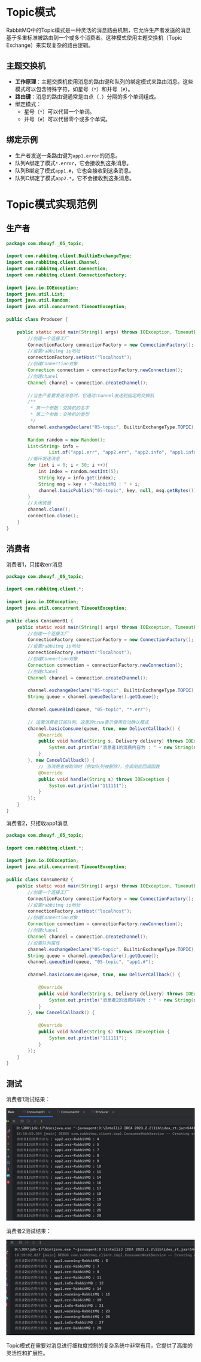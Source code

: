 # Topic模式

RabbitMQ中的Topic模式是一种灵活的消息路由机制，它允许生产者发送的消息基于多重标准被路由到一个或多个消费者。这种模式使用主题交换机（Topic Exchange）来实现复杂的路由逻辑。

## 主题交换机

- **工作原理**：主题交换机使用消息的路由键和队列的绑定模式来路由消息。这些模式可以包含特殊字符，如星号（`*`）和井号（`#`）。
- **路由键**：消息的路由键通常是由点（`.`）分隔的多个单词组成。
- 绑定模式：
  - 星号（`*`）可以代替一个单词。
  - 井号（`#`）可以代替零个或多个单词。

## 绑定示例

- 生产者发送一条路由键为`app1.error`的消息。
- 队列A绑定了模式`*.error`，它会接收到这条消息。
- 队列B绑定了模式`app1.#`，它也会接收到这条消息。
- 队列C绑定了模式`app2.*`，它不会接收到这条消息。

# Topic模式实现范例

## 生产者

```java
package com.zhouyf._05_topic;

import com.rabbitmq.client.BuiltinExchangeType;
import com.rabbitmq.client.Channel;
import com.rabbitmq.client.Connection;
import com.rabbitmq.client.ConnectionFactory;

import java.io.IOException;
import java.util.List;
import java.util.Random;
import java.util.concurrent.TimeoutException;

public class Producer {

    public static void main(String[] args) throws IOException, TimeoutException {
        //创建一个连接工厂
        ConnectionFactory connectionFactory = new ConnectionFactory();
        //设置rabbitmq ip地址
        connectionFactory.setHost("localhost");
        //创建Connection对象
        Connection connection = connectionFactory.newConnection();
        //创建chanel
        Channel channel = connection.createChannel();

        //当生产者要发送消息时，它通过channel发送到指定的交换机
        /**
         * 第一个参数：交换机的名字
         * 第二个参数：交换机的类型
         */
        channel.exchangeDeclare("05-topic", BuiltinExchangeType.TOPIC);

        Random random = new Random();
        List<String> info =
                List.of("app1.err", "app2.err", "app2.info", "app1.info", "app1.warning");
        //循环发送消息
        for (int i = 0; i < 30; i ++){
            int index = random.nextInt(5);
            String key = info.get(index);
            String msg = key + "-RabbitMQ : " + i;
            channel.basicPublish("05-topic", key, null, msg.getBytes());
        }
        //关闭资源
        channel.close();
        connection.close();
    }
}
```

## 消费者

消费者1，只接收err消息

```java
package com.zhouyf._05_topic;

import com.rabbitmq.client.*;

import java.io.IOException;
import java.util.concurrent.TimeoutException;

public class Consumer01 {
    public static void main(String[] args) throws IOException, TimeoutException {
        //创建一个连接工厂
        ConnectionFactory connectionFactory = new ConnectionFactory();
        //设置rabbitmq ip地址
        connectionFactory.setHost("localhost");
        //创建Connection对象
        Connection connection = connectionFactory.newConnection();
        //创建chanel
        Channel channel = connection.createChannel();
        
        channel.exchangeDeclare("05-topic", BuiltinExchangeType.TOPIC);
        String queue = channel.queueDeclare().getQueue();
        
        channel.queueBind(queue, "05-topic", "*.err");

        // 设置消费者订阅队列。这里的true表示使用自动确认模式
        channel.basicConsume(queue, true, new DeliverCallback() {
            @Override
            public void handle(String s, Delivery delivery) throws IOException {
                System.out.println("消息者1的消费内容为 : " + new String(delivery.getBody()));
            }
        }, new CancelCallback() {
            // 当消费者被取消时（例如队列被删除），会调用此回调函数
            @Override
            public void handle(String s) throws IOException {
                System.out.println("111111");
            }
        });
    }
}
```

消费者2，只接收app1消息

```java
package com.zhouyf._05_topic;

import com.rabbitmq.client.*;

import java.io.IOException;
import java.util.concurrent.TimeoutException;

public class Consumer02 {
    public static void main(String[] args) throws IOException, TimeoutException {
        //创建一个连接工厂
        ConnectionFactory connectionFactory = new ConnectionFactory();
        //设置rabbitmq ip地址
        connectionFactory.setHost("localhost");
        //创建Connection对象
        Connection connection = connectionFactory.newConnection();
        //创建chanel
        Channel channel = connection.createChannel();
        //设置队列属性
        channel.exchangeDeclare("05-topic", BuiltinExchangeType.TOPIC);
        String queue = channel.queueDeclare().getQueue();
        channel.queueBind(queue, "05-topic", "app1.#");

        channel.basicConsume(queue, true, new DeliverCallback() {

            @Override
            public void handle(String s, Delivery delivery) throws IOException {
                System.out.println("消息者2的消费内容为 : " + new String(delivery.getBody()));
            }
        }, new CancelCallback() {

            @Override
            public void handle(String s) throws IOException {
                System.out.println("111111");
            }
        });
    }
}
```

## 测试

消费者1测试结果：

![image-20231219162839476](assets/image-20231219162839476.png)

消费者2测试结果：

![image-20231219162913181](assets/image-20231219162913181.png)

Topic模式在需要对消息进行细粒度控制的复杂系统中非常有用，它提供了高度的灵活性和扩展性。
